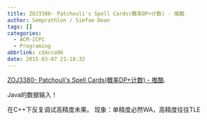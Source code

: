```yaml
---
title: ZOJ3380- Patchouli's Spell Cards(概率DP+计数) - 推酷
author: Semprathlon / Simfae Dean
tags: []
categories:
  - ACM-ICPC
  - Programing
abbrlink: cd4cca96
date: 2015-03-07 21:18:32
---
```

<a href='http://www.tuicool.com/articles/fYn26r'>ZOJ3380- Patchouli&#039;s Spell Cards(概率DP+计数) - 推酷</a>.

Java的数据输入！

在C++下反复调试高精度未果。
现象：单精度必然WA，高精度往往TLE